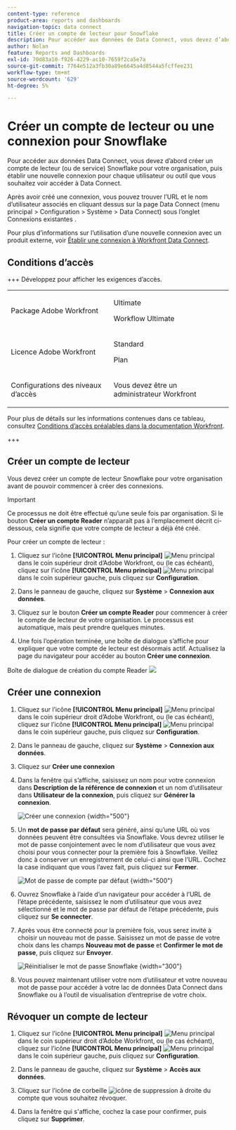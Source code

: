 ```yaml
---
content-type: reference
product-area: reports and dashboards
navigation-topic: data connect
title: Créer un compte de lecteur pour Snowflake
description: Pour accéder aux données de Data Connect, vous devez d’abord créer un compte de lecteur Snowflake.
author: Nolan
feature: Reports and Dashboards
exl-id: 70d83a10-f926-4229-ac10-7659f2ca5e7a
source-git-commit: 7764e512a3fb30a89e6645a4d8544a5fcffee231
workflow-type: tm+mt
source-wordcount: '629'
ht-degree: 5%

---
```


# Créer un compte de lecteur ou une connexion pour Snowflake

Pour accéder aux données Data Connect, vous devez d’abord créer un compte de lecteur (ou de service) Snowflake pour votre organisation, puis établir une nouvelle connexion pour chaque utilisateur ou outil que vous souhaitez voir accéder à Data Connect.

Après avoir créé une connexion, vous pouvez trouver l’URL et le nom d’utilisateur associés en cliquant dessus sur la page Data Connect (menu principal > Configuration > Système > Data Connect) sous l’onglet Connexions existantes .

Pour plus d’informations sur l’utilisation d’une nouvelle connexion avec un produit externe, voir [Établir une connexion à Workfront Data Connect](/help/quicksilver/reports-and-dashboards/data-lake/share-data-externally.md).

## Conditions d’accès

+++ Développez pour afficher les exigences d’accès. 

<table style="table-layout:auto"> 
 <col> 
 <col> 
 <tbody> 
  <tr> 
   <td role="rowheader">Package Adobe Workfront</td> 
   <td><p>Ultimate</p>
    <p>Workflow Ultimate</p>
   </td>
  </tr> 
  <tr> 
   <td role="rowheader">Licence Adobe Workfront</td> 
   <td>
   <p>Standard</p>
   <p>Plan</p></td> 
  </tr> 
  <tr> 
   <td role="rowheader">Configurations des niveaux d’accès</td> 
   <td> <p>Vous devez être un administrateur Workfront</p></td> 
  </tr> 
 </tbody> 
</table>

Pour plus de détails sur les informations contenues dans ce tableau, consultez [Conditions d’accès préalables dans la documentation Workfront](/help/quicksilver/administration-and-setup/add-users/access-levels-and-object-permissions/access-level-requirements-in-documentation.md).

+++

## Créer un compte de lecteur

Vous devez créer un compte de lecteur Snowflake pour votre organisation avant de pouvoir commencer à créer des connexions.

>[!IMPORTANT]
>
>Ce processus ne doit être effectué qu’une seule fois par organisation. Si le bouton **Créer un compte Reader** n’apparaît pas à l’emplacement décrit ci-dessous, cela signifie que votre compte de lecteur a déjà été créé.

Pour créer un compte de lecteur :

1. Cliquez sur l’icône **[!UICONTROL Menu principal]** ![Menu principal](/help/_includes/assets/main-menu-icon.png) dans le coin supérieur droit d’Adobe Workfront, ou (le cas échéant), cliquez sur l’icône **[!UICONTROL Menu principal]** ![Menu principal](/help/_includes/assets/main-menu-icon-left-nav.png) dans le coin supérieur gauche, puis cliquez sur **Configuration**.

1. Dans le panneau de gauche, cliquez sur **Système** > **Connexion aux données**.

1. Cliquez sur le bouton **Créer un compte Reader** pour commencer à créer le compte de lecteur de votre organisation. Le processus est automatique, mais peut prendre quelques minutes.

1. Une fois l’opération terminée, une boîte de dialogue s’affiche pour expliquer que votre compte de lecteur est désormais actif. Actualisez la page du navigateur pour accéder au bouton **Créer une connexion**.

Boîte de dialogue de création du compte Reader ![](/help/quicksilver/reports-and-dashboards/data-lake/assets/data-connect-reader-account-created.png)

## Créer une connexion

1. Cliquez sur l’icône **[!UICONTROL Menu principal]** ![Menu principal](/help/_includes/assets/main-menu-icon.png) dans le coin supérieur droit d’Adobe Workfront, ou (le cas échéant), cliquez sur l’icône **[!UICONTROL Menu principal]** ![Menu principal](/help/_includes/assets/main-menu-icon-left-nav.png) dans le coin supérieur gauche, puis cliquez sur **Configuration**.

1. Dans le panneau de gauche, cliquez sur **Système** > **Connexion aux données**.

1. Cliquez sur **Créer une connexion**

1. Dans la fenêtre qui s’affiche, saisissez un nom pour votre connexion dans **Description de la référence de connexion** et un nom d’utilisateur dans **Utilisateur de la connexion**, puis cliquez sur **Générer la connexion**.

   ![Créer une connexion](/help/quicksilver/reports-and-dashboards/data-lake/assets/new-reader-connection.png) {width="500"}

1. Un **mot de passe par défaut** sera généré, ainsi qu’une URL où vos données peuvent être consultées via Snowflake. Vous devrez utiliser le mot de passe conjointement avec le nom d’utilisateur que vous avez choisi pour vous connecter pour la première fois à Snowflake. Veillez donc à conserver un enregistrement de celui-ci ainsi que l’URL. Cochez la case indiquant que vous l’avez fait, puis cliquez sur **Fermer**.

   ![Mot de passe de compte par défaut](/help/quicksilver/reports-and-dashboards/data-lake/assets/default-password-reader-account.png) {width="500"}

1. Ouvrez Snowflake à l’aide d’un navigateur pour accéder à l’URL de l’étape précédente, saisissez le nom d’utilisateur que vous avez sélectionné et le mot de passe par défaut de l’étape précédente, puis cliquez sur **Se connecter**.

1. Après vous être connecté pour la première fois, vous serez invité à choisir un nouveau mot de passe. Saisissez un mot de passe de votre choix dans les champs **Nouveau mot de passe** et **Confirmer le mot de passe**, puis cliquez sur **Envoyer**.

   ![Réinitialiser le mot de passe Snowflake](/help/quicksilver/reports-and-dashboards/data-lake/assets/reset-snowflake-password.png) {width="300"}

1. Vous pouvez maintenant utiliser votre nom d’utilisateur et votre nouveau mot de passe pour accéder à votre lac de données Data Connect dans Snowflake ou à l’outil de visualisation d’entreprise de votre choix.

## Révoquer un compte de lecteur

1. Cliquez sur l’icône **[!UICONTROL Menu principal]** ![Menu principal](/help/_includes/assets/main-menu-icon.png) dans le coin supérieur droit d’Adobe Workfront, ou (le cas échéant), cliquez sur l’icône **[!UICONTROL Menu principal]** ![Menu principal](/help/_includes/assets/main-menu-icon-left-nav.png) dans le coin supérieur gauche, puis cliquez sur **Configuration**.

1. Dans le panneau de gauche, cliquez sur **Système** > **Accès aux données**.

1. Cliquez sur l’icône de corbeille ![icône de suppression](/help/quicksilver/reports-and-dashboards/data-lake/assets/delete.png) à droite du compte que vous souhaitez révoquer.

1. Dans la fenêtre qui s&#39;affiche, cochez la case pour confirmer, puis cliquez sur **Supprimer**.
